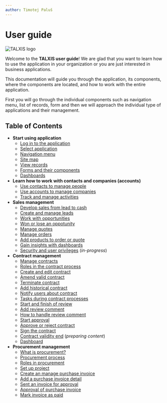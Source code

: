 ```yaml
---
author: Timotej Paluš
---
```


# User guide

![TALXIS logo](/.attachments/ModelDrivenAppUserGuide/logo_with_borders.png)

Welcome to the **TALXIS user guide**! We are glad that you want to learn how to use the application in your organization or you are just interested in business applications. 

This documentation will guide you through the application, its components, where the components are located, and how to work with the entire application. 

First you will go through the individual components such as navigation menu, list of records, form and then we will approach the individual type of applications and their management. 
## Table of Contents
- **Start using application**
    - [Log in to the application](/en/user-guide/model-driven-apps/basic-app-elements/login-to-app/)
    - [Select application](/en/user-guide/model-driven-apps/basic-app-elements/select-application/)
    - [Navigation menu](/en/user-guide/model-driven-apps/basic-app-elements/navigation-menu/)
    - [Site map](/en/user-guide/model-driven-apps/basic-app-elements/sitemap/)
    - [View records](/en/user-guide/model-driven-apps/basic-app-elements/views/)
    - [Forms and their components](/en/user-guide/model-driven-apps/basic-app-elements/forms/)
    - [Dashboards](/en/user-guide/model-driven-apps/basic-app-elements/dashboards/)
- **Learn how to work with contacts and companies (accounts)**
    - [Use contacts to manage people](/en/user-guide/model-driven-apps/business-process/contact-management/use-contacts)
    - [Use accounts to manage companies](/en/user-guide/model-driven-apps/business-process/contact-management/use-contacts)
    - [Track and manage activities](/en/user-guide/model-driven-apps/business-process/contact-management/track-and-manage-activities)
- **Sales management**
    - [Develop sales from lead to cash](/en/user-guide/model-driven-apps/business-process/sales/develop-sales-from-lead-to-cash/)
    - [Create and manage leads](/en/user-guide/model-driven-apps/business-process/sales/create-and-manage-lead/)
    - [Work with opportunities](/en/user-guide/model-driven-apps/business-process/sales/create-or-edit-opportunity/)
    - [Won or lose an oppotunity](/en/user-guide/model-driven-apps/business-process/sales/close-opportunity/)
    - [Manage quotes](/en/user-guide/model-driven-apps/business-process/sales/create-and-manage-quote/)
    - [Manage orders](/en/user-guide/model-driven-apps/business-process/sales/create-and-manage-order/)
    - [Add products to order or quote](/en/user-guide/model-driven-apps/business-process/sales/add-products-to-quote-order/)
    - [Gain insights with dashboards](/en/user-guide/model-driven-apps/business-process/sales/gain-insights-with-dashboards/)
    - [Security and user privileges](/en/user-guide/model-driven-apps/business-process/sales/security-roles/) (_in-progress_)
- **Contract management**
    - [Manage contracts](/en/user-guide/model-driven-apps/business-process/contract/manage-contracts/)
    - [Roles in the contract process](/en/user-guide/model-driven-apps/business-process/contract/roles-in-the-contract-process/)
    - [Create and edit contract](/en/user-guide/model-driven-apps/business-process/contract/create-and-edit-contract/)
    - [Amend valid contract](/en/user-guide/model-driven-apps/business-process/contract/amend-valid-contract/)
    - [Terminate contract](/en/user-guide/model-driven-apps/business-process/contract/terminate-contract/)
    - [Add historical contract](/en/user-guide/model-driven-apps/business-process/contract/add-historical-contract/)
    - [Notify users about contract](/en/user-guide/model-driven-apps/business-process/contract/notify-users-about-contract/)
    - [Tasks during contract processes](/en/user-guide/model-driven-apps/business-process/contract/tasks-during-contract-processes/)
    - [Start and finish of review](/en/user-guide/model-driven-apps/business-process/contract/start-and-finish-of-review/)
    - [Add review comment](/en/user-guide/model-driven-apps/business-process/contract/add-review-comment/)
    - [How to handle review comment](/en/user-guide/model-driven-apps/business-process/contract/how-to-handle-review-comment/)
    - [Start approval](/en/user-guide/model-driven-apps/business-process/contract/start-approval/)
    - [Approve or reject contract](/en/user-guide/model-driven-apps/business-process/contract/approve-or-reject-contract/)
    - [Sign the contract](/en/user-guide/model-driven-apps/business-process/contract/sign-the-contract/)
    - [Contract validity end](/en/user-guide/preparing-content/) (_preparing content_)
    - [Dashboard](/en/user-guide/model-driven-apps/business-process/contract/dashboard/)
- **Procurement management**
    - [What is procurement?](/en/user-guide/model-driven-apps/business-process/procurement/)
    - [Procurement process](/en/user-guide/model-driven-apps/business-process/procurement/procurement-process)
    - [Roles in procurement](/en/user-guide/model-driven-apps/business-process/procurement/roles-in-procurement)
    - [Set up project](/en/user-guide/model-driven-apps/business-process/procurement/project)
    - [Create an manage purchase invoice](/en/user-guide/model-driven-apps/business-process/procurement/create-purchase-invoice)
    - [Add a purchase invoice detail](/en/user-guide/model-driven-apps/business-process/procurement/add-invoice-detail)
    - [Sent an invoice for approval](/en/user-guide/model-driven-apps/business-process/procurement/sent-for-approval)
    - [Approval of purchase invoice](/en/user-guide/model-driven-apps/business-process/procurement/approve-purchase-invoice)
    - [Mark invoice as paid](/en/user-guide/model-driven-apps/business-process/procurement/mark-invoice-as-paid)

